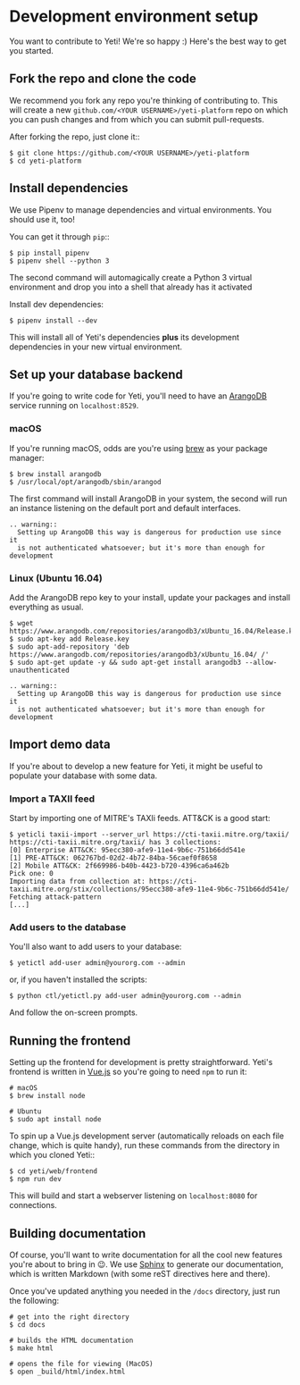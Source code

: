 # Development environment setup

You want to contribute to Yeti! We're so happy :) Here's the best way to get
you started.

## Fork the repo and clone the code

We recommend you fork any repo you're thinking of contributing to. This will create a new `github.com/<YOUR USERNAME>/yeti-platform` repo on which you can push changes and from which you can submit pull-requests.

After forking the repo, just clone it::

    $ git clone https://github.com/<YOUR USERNAME>/yeti-platform
    $ cd yeti-platform

## Install dependencies

We use Pipenv to manage dependencies and virtual environments.
You should use it, too!

You can get it through `pip`::

    $ pip install pipenv
    $ pipenv shell --python 3

The second command will automagically create a Python 3 virtual environment
and drop you into a shell that already has it activated

Install dev dependencies:

    $ pipenv install --dev

This will install all of Yeti's dependencies **plus** its development
dependencies in your new virtual environment.

## Set up your database backend

If you're going to write code for Yeti, you'll need to have an
[ArangoDB](https://www.arangodb.com/) service running on `localhost:8529`.

### macOS

If you're running macOS, odds are you're using [brew](https://brew.sh/)
as your package manager:

    $ brew install arangodb
    $ /usr/local/opt/arangodb/sbin/arangod

The first command will install ArangoDB in your system, the second will run an
instance listening on the default port and default interfaces.

```eval_rst
.. warning::
  Setting up ArangoDB this way is dangerous for production use since it
  is not authenticated whatsoever; but it's more than enough for development
```
### Linux (Ubuntu 16.04)

Add the ArangoDB repo key to your install, update your packages and install everything as usual.

    $ wget https://www.arangodb.com/repositories/arangodb3/xUbuntu_16.04/Release.key
    $ sudo apt-key add Release.key
    $ sudo apt-add-repository 'deb https://www.arangodb.com/repositories/arangodb3/xUbuntu_16.04/ /'
    $ sudo apt-get update -y && sudo apt-get install arangodb3 --allow-unauthenticated

```eval_rst
.. warning::
  Setting up ArangoDB this way is dangerous for production use since it
  is not authenticated whatsoever; but it's more than enough for development
```

## Import demo data

If you're about to develop a new feature for Yeti, it might be useful to populate your database with some data.

### Import a TAXII feed

Start by importing one of MITRE's TAXIi feeds. ATT&CK is a good start:

```
$ yeticli taxii-import --server_url https://cti-taxii.mitre.org/taxii/
https://cti-taxii.mitre.org/taxii/ has 3 collections:
[0] Enterprise ATT&CK: 95ecc380-afe9-11e4-9b6c-751b66dd541e
[1] PRE-ATT&CK: 062767bd-02d2-4b72-84ba-56caef0f8658
[2] Mobile ATT&CK: 2f669986-b40b-4423-b720-4396ca6a462b
Pick one: 0
Importing data from collection at: https://cti-taxii.mitre.org/stix/collections/95ecc380-afe9-11e4-9b6c-751b66dd541e/
Fetching attack-pattern
[...]
```

### Add users to the database

You'll also want to add users to your database:

    $ yetictl add-user admin@yourorg.com --admin

or, if you haven't installed the scripts:

    $ python ctl/yetictl.py add-user admin@yourorg.com --admin

And follow the on-screen prompts.

## Running the frontend

Setting up the frontend for development is pretty straightforward. Yeti's
frontend is written in [Vue.js](https://vuejs.org/) so you're going to need
`npm` to run it:

```shell
# macOS
$ brew install node

# Ubuntu
$ sudo apt install node
```

To spin up a Vue.js development server (automatically reloads on each file
change, which is quite handy), run these commands from the directory in which
you cloned Yeti::

    $ cd yeti/web/frontend
    $ npm run dev

This will build and start a webserver listening on `localhost:8080` for connections.

## Building documentation

Of course, you'll want to write documentation for all the cool new features
you're about to bring in 😉. We use
[Sphinx](http://www.sphinx-doc.org/en/master/) to generate our documentation,
which is written Markdown (with some reST directives here and there).

Once you've updated anything you needed in the `/docs` directory, just run the
following:

```shell
# get into the right directory
$ cd docs

# builds the HTML documentation
$ make html

# opens the file for viewing (MacOS)
$ open _build/html/index.html
```
